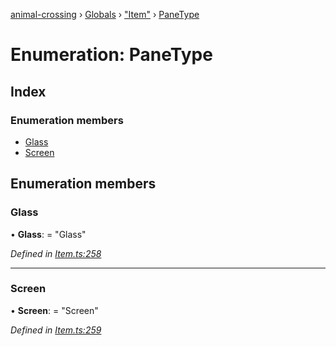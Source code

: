 [animal-crossing](../README.md) › [Globals](../globals.md) › ["Item"](../modules/_item_.md) › [PaneType](_item_.panetype.md)

# Enumeration: PaneType

## Index

### Enumeration members

* [Glass](_item_.panetype.md#glass)
* [Screen](_item_.panetype.md#screen)

## Enumeration members

###  Glass

• **Glass**: = "Glass"

*Defined in [Item.ts:258](https://github.com/Norviah/animal-crossing/blob/d0e2651/module/types/Item.ts#L258)*

___

###  Screen

• **Screen**: = "Screen"

*Defined in [Item.ts:259](https://github.com/Norviah/animal-crossing/blob/d0e2651/module/types/Item.ts#L259)*
